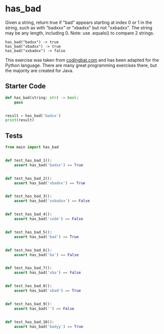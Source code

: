 # has_bad





Given a string, return true if "bad" appears starting at index 0 or 1 in the string, such as with "badxxx" or "xbadxx" but not "xxbadxx". The string may be any length, including 0. Note: use .equals() to compare 2 strings.

```
has_bad("badxx") -> true
has_bad("xbadxx") -> true
has_bad("xxbadxx") -> false
```

This exercise was taken from [codingbat.com](https://codingbat.com/prob/p139075) and has been adapted for the Python language. There are many great programming exercises there, but the majority are created for Java.

## Starter Code
```python
def has_bad(string: str) -> bool:
    pass


result = has_bad('badxx')
print(result)
```

## Tests
```python
from main import has_bad


def test_has_bad_1():
    assert has_bad('badxx') == True


def test_has_bad_2():
    assert has_bad('xbadxx') == True


def test_has_bad_3():
    assert has_bad('xxbadxx') == False


def test_has_bad_4():
    assert has_bad('code') == False


def test_has_bad_5():
    assert has_bad('bad') == True


def test_has_bad_6():
    assert has_bad('ba') == False


def test_has_bad_7():
    assert has_bad('xba') == False


def test_has_bad_8():
    assert has_bad('xbad') == True


def test_has_bad_9():
    assert has_bad('') == False


def test_has_bad_10():
    assert has_bad('badyy') == True
```
